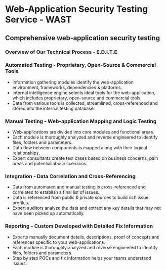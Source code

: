 # Web-Application Security Testing Service - WAST

## Comprehensive web-application security testing

### Overview of Our Technical Process - E.D.I.T.E

### Automated Testing - Proprietary, Open-Source & Commercial Tools
 - Information gathering modules identify the web-application environment, frameworks, dependencies & platforms.
 - Internal intelligence engine selects ideal tools for the web-application, which includes proprietary, open-source and commercial tools.
 - Data from various tools is collected, streamlined, cross-referenced and stored into the internal testing database.

### Manual Testing - Web-application Mapping and Logic Testing
 - Web-applications are divided into core modules and functional areas.
 - Each module is thoroughly analyzed and reverse engineered to identify files, folders and parameters.
 - Data flow between components is mapped along with their logical relationships.
 - Expert consultants create test cases based on business concerns, pain areas and potential abuse scenarios.

### Integration - Data Correlation and Cross-Referencing
 - Data from automated and manual testing is cross-referenced and correlated to establish a final list of issues.
 - Data is referenced from public & private sources to build rich issue profiles.
 - Expert auditors analyze the data and extract any key details that may not have been picked up automatically.

### Reporting - Custom Developed with Detailed Fix Information
 - Experts manually document details, descriptions, proof of concepts and references specific to your web-applications.
 - Each module is thoroughly analyzed and reverse engineered to identify files, folders and parameters.
 - Step by step POCs and fix information helps your teams understand issues.
